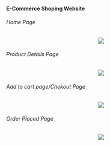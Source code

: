 <h4>E-Commerce Shoping Website</h4>
<h6>Home Page</h6>
<p align="center">
  <img src="https://user-images.githubusercontent.com/40789486/112491921-ca1e4100-8da6-11eb-96cf-936082fb248a.png" />
</p>
<h6>Product Details Page</h6>
<p align="center">
  <img src="https://user-images.githubusercontent.com/40789486/112473157-01372700-8d94-11eb-9600-654133cb2fd2.png" />
</p>
<h6>Add to cart page/Chekout Page</h6>
<p align="center">
  <img src="https://user-images.githubusercontent.com/40789486/112472788-8bcb5680-8d93-11eb-80cc-bad97c502e30.png" />
</p>
<h6>Order Placed Page</h6>
<p align="center">
  <img src="https://user-images.githubusercontent.com/40789486/112472863-9ede2680-8d93-11eb-9181-c04f1f188976.png" />
</p>

